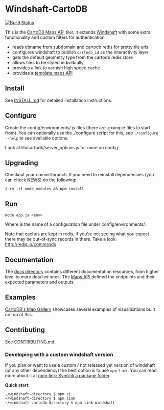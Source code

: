 Windshaft-CartoDB
==================

[![Build Status](https://travis-ci.org/CartoDB/Windshaft-cartodb.svg?branch=master)](https://travis-ci.org/CartoDB/Windshaft-cartodb)

This is the [CartoDB Maps API](http://docs.cartodb.com/cartodb-platform/maps-api.html) tiler. It extends
[Windshaft](https://github.com/CartoDB/Windshaft) with some extra functionality and custom filters for authentication.

* reads dbname from subdomain and cartodb redis for pretty tile urls
* configures windshaft to publish `cartodb_id` as the interactivity layer
* gets the default geometry type from the cartodb redis store
* allows tiles to be styled individually
* provides a link to varnish high speed cache
* provides a [template maps API](https://github.com/CartoDB/Windshaft-cartodb/blob/master/docs/Template-maps.md)

Install
-------
See [INSTALL.md](INSTALL.md) for detailed installation instructions.

Configure
---------

Create the config/environments/<env>.js files (there are .example files
to start from). You can optionally use the ./configure script for this,
see ```./configure --help``` to see available options.

Look at lib/cartodb/server_options.js for more on config

Upgrading
---------

Checkout your commit/branch. If you need to reinstall dependencies (you can check [NEWS](NEWS.md)) do the following:

```
$ rm -rf node_modules && npm install
```

Run
---

```
node app.js <env>
```

Where <env> is the name of a configuration file under config/environments/.

Note that caches are kept in redis. If you're not seeing what you expect
there may be out-of-sync records in there.
Take a look: http://redis.io/commands


Documentation
-------------

The [docs directory](https://github.com/CartoDB/Windshaft-cartodb/tree/master/docs) contains different documentation
resources, from higher level to more detailed ones:
The [Maps API](https://github.com/CartoDB/Windshaft-cartodb/blob/master/docs/Map-API.md) defined the endpoints and their
expected parameters and outputs.


Examples
--------

[CartoDB's Map Gallery](http://cartodb.com/gallery/) showcases several examples of visualisations built on top of this.

Contributing
---

See [CONTRIBUTING.md](CONTRIBUTING.md).

### Developing with a custom windshaft version

If you plan or want to use a custom / not released yet version of windshaft (or any other dependency) the best option is
to use `npm link`. You can read more about it at [npm-link: Symlink a package folder](https://docs.npmjs.com/cli/link.html).

**Quick start**:

```shell
~/windshaft-directory $ npm ci
~/windshaft-directory $ npm link
~/windshaft-cartodb-directory $ npm link windshaft
```
